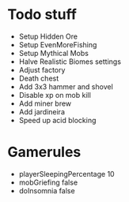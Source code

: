 # Todo stuff

* Setup Hidden Ore
* Setup EvenMoreFishing
* Setup Mythical Mobs
* Halve Realistic Biomes settings
* Adjust factory
* Death chest
* Add 3x3 hammer and shovel
* Disable xp on mob kill
* Add miner brew
* Add jardineira
* Speed up acid blocking

# Gamerules

* playerSleepingPercentage 10
* mobGriefing false
* doInsomnia false